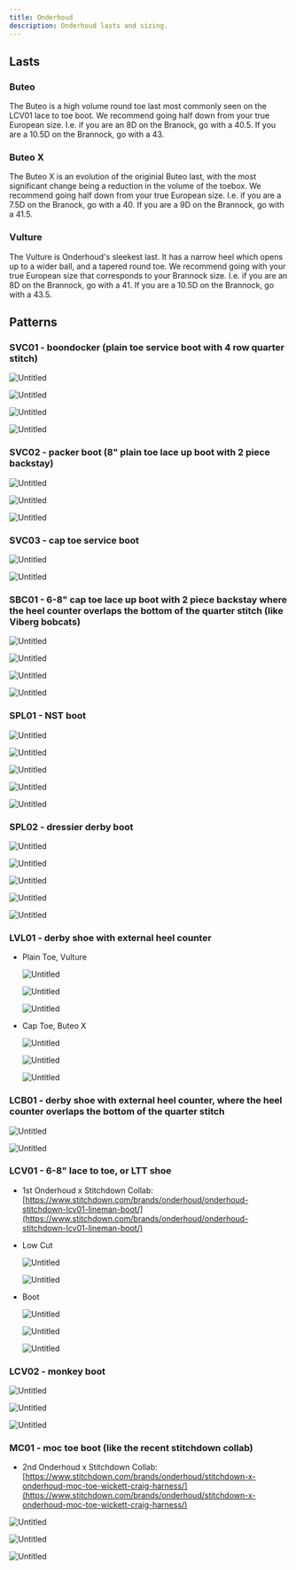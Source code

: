 ```yaml
---
title: Onderhoud
description: Onderhoud lasts and sizing.
---
```


## Lasts


### Buteo
The Buteo is a high volume round toe last most commonly seen on the LCV01 lace to toe boot. We recommend going half down from your true European size. I.e. if you are an 8D on the Branock, go with a 40.5. If you are a 10.5D on the Brannock, go with a 43.

### Buteo X
The Buteo X is an evolution of the originial Buteo last, with the most significant change being a reduction in the volume of the toebox. We recommend going half down from your true European size. I.e. if you are a 7.5D on the Branock, go with a 40. If you are a 9D on the Brannock, go with a 41.5.

### Vulture

The Vulture is Onderhoud's sleekest last. It has a narrow heel which opens up to a wider ball, and a tapered round toe. We recommend going with your true European size that corresponds to your Brannock size. I.e. if you are an 8D on the Brannock, go with a 41. If you are a 10.5D on the Brannock, go with a 43.5. 

## Patterns

### SVC01 - boondocker (plain toe service boot with 4 row quarter stitch)
  
  ![Untitled](../../../assets/makers/onderhoud/onderhoud.png)
  
  ![Untitled](../../../assets/makers/onderhoud/onderhoud_1.png)
  
  ![Untitled](../../../assets/makers/onderhoud/onderhoud_2.png)
  
  ![Untitled](../../../assets/makers/onderhoud/onderhoud_3.png)
  
### SVC02 - packer boot (8" plain toe lace up boot with 2 piece backstay)
  
  ![Untitled](../../../assets/makers/onderhoud/onderhoud_4.png)
  
  ![Untitled](../../../assets/makers/onderhoud/onderhoud_5.png)
  
  ![Untitled](../../../assets/makers/onderhoud/onderhoud_6.png)
  
### SVC03 - cap toe service boot
  
  ![Untitled](../../../assets/makers/onderhoud/onderhoud_7.png)
  
  ![Untitled](../../../assets/makers/onderhoud/onderhoud_8.png)
  

### SBC01 - 6-8" cap toe lace up boot with 2 piece backstay where the heel counter overlaps the bottom of the quarter stitch (like Viberg bobcats)
  
  ![Untitled](../../../assets/makers/onderhoud/onderhoud_9.png)
  
  ![Untitled](../../../assets/makers/onderhoud/onderhoud_10.png)
  
  ![Untitled](../../../assets/makers/onderhoud/onderhoud_11.png)
  
  ![Untitled](../../../assets/makers/onderhoud/onderhoud_12.png)
  

### SPL01 - NST boot
  
  ![Untitled](../../../assets/makers/onderhoud/onderhoud_13.png)
  
  ![Untitled](../../../assets/makers/onderhoud/onderhoud_14.png)
  
  ![Untitled](../../../assets/makers/onderhoud/onderhoud_15.png)
  
  ![Untitled](../../../assets/makers/onderhoud/onderhoud_16.png)
  
  ![Untitled](../../../assets/makers/onderhoud/onderhoud_17.png)
  
### SPL02 - dressier derby boot
  
  ![Untitled](../../../assets/makers/onderhoud/onderhoud_18.png)
  
  ![Untitled](../../../assets/makers/onderhoud/onderhoud_19.png)
  
  ![Untitled](../../../assets/makers/onderhoud/onderhoud_20.png)
  
  ![Untitled](../../../assets/makers/onderhoud/onderhoud_21.png)
  
  ![Untitled](../../../assets/makers/onderhoud/onderhoud_22.png)
  

### LVL01 - derby shoe with external heel counter
  - Plain Toe, Vulture
      
      ![Untitled](../../../assets/makers/onderhoud/onderhoud_23.png)
      
      ![Untitled](../../../assets/makers/onderhoud/onderhoud_24.png)
      
      ![Untitled](../../../assets/makers/onderhoud/onderhoud_25.png)
      
  - Cap Toe, Buteo X
      
      ![Untitled](../../../assets/makers/onderhoud/onderhoud_26.png)
      
      ![Untitled](../../../assets/makers/onderhoud/onderhoud_27.png)
      
      ![Untitled](../../../assets/makers/onderhoud/onderhoud_28.png)
      
### LCB01 - derby shoe with external heel counter, where the heel counter overlaps the bottom of the quarter stitch
  
  ![Untitled](../../../assets/makers/onderhoud/onderhoud_29.png)
  
  ![Untitled](../../../assets/makers/onderhoud/onderhoud_30.png)
  

### LCV01 - 6-8" lace to toe, or LTT shoe
  - 1st Onderhoud x Stitchdown Collab: [https://www.stitchdown.com/brands/onderhoud/onderhoud-stitchdown-lcv01-lineman-boot/](https://www.stitchdown.com/brands/onderhoud/onderhoud-stitchdown-lcv01-lineman-boot/)
  - Low Cut
      
      ![Untitled](../../../assets/makers/onderhoud/onderhoud_31.png)
      
      ![Untitled](../../../assets/makers/onderhoud/onderhoud_32.png)
      
  - Boot
      
      ![Untitled](../../../assets/makers/onderhoud/onderhoud_33.png)
      
      ![Untitled](../../../assets/makers/onderhoud/onderhoud_34.png)
      
      ![Untitled](../../../assets/makers/onderhoud/onderhoud_35.png)
      
### LCV02 - monkey boot
  
  ![Untitled](../../../assets/makers/onderhoud/onderhoud_36.png)
  
  ![Untitled](../../../assets/makers/onderhoud/onderhoud_37.png)
  
  ![Untitled](../../../assets/makers/onderhoud/onderhoud_38.png)
  

### MC01 - moc toe boot (like the recent stitchdown collab)
  - 2nd Onderhoud x Stitchdown Collab: [https://www.stitchdown.com/brands/onderhoud/stitchdown-x-onderhoud-moc-toe-wickett-craig-harness/](https://www.stitchdown.com/brands/onderhoud/stitchdown-x-onderhoud-moc-toe-wickett-craig-harness/)
  
  ![Untitled](../../../assets/makers/onderhoud/onderhoud_39.png)
  
  ![Untitled](../../../assets/makers/onderhoud/onderhoud_40.png)
  
  ![Untitled](../../../assets/makers/onderhoud/onderhoud_41.png)
